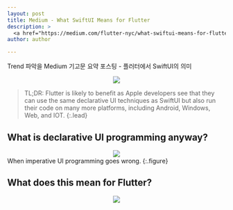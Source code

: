 ```yaml
---
layout: post
title: Medium - What SwiftUI Means for Flutter
description: >
  <a href="https://medium.com/flutter-nyc/what-swiftui-means-for-flutter-6d5898f7adf7">원문 - Martin Rybak</a>
author: author

---
```

Trend 파악을 Medium 기고문 요약 포스팅 - 플러터에서 SwiftUI의 의미

<center>
<img src="https://miro.medium.com/max/1964/1*eoyNjigMK4j9snBX_MV3tw.png"/>
</center>

> TL;DR: Flutter is likely to benefit as Apple developers see that they can use the same declarative UI techniques as SwiftUI but also run their code on many more platforms, including Android, Windows, Web, and IOT.
{:.lead}

## What is declarative UI programming anyway?

<center>
<img src="https://miro.medium.com/max/1208/1*dOBCtzU3LXpteBGb_JAstQ.png"/>
</center>
When imperative UI programming goes wrong.
{:.figure}

## What does this mean for Flutter?

<center>
<img src="https://miro.medium.com/max/400/1*nZdqzH6_6qElAb-5AuAtAg.png"/>
</center>
